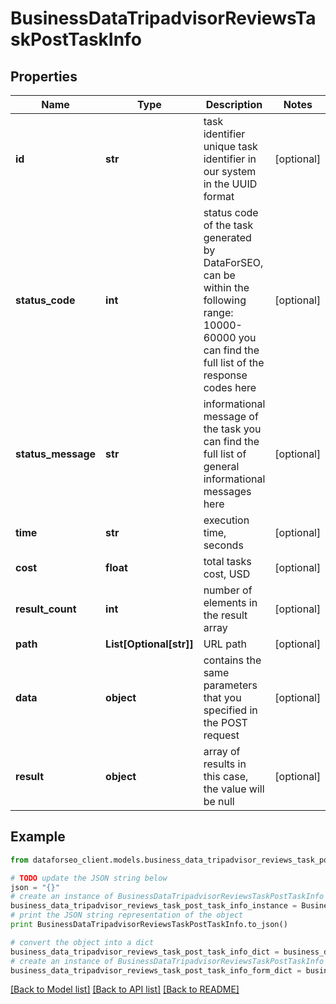 # BusinessDataTripadvisorReviewsTaskPostTaskInfo


## Properties

Name | Type | Description | Notes
------------ | ------------- | ------------- | -------------
**id** | **str** | task identifier unique task identifier in our system in the UUID format | [optional] 
**status_code** | **int** | status code of the task generated by DataForSEO, can be within the following range: 10000-60000 you can find the full list of the response codes here | [optional] 
**status_message** | **str** | informational message of the task you can find the full list of general informational messages here | [optional] 
**time** | **str** | execution time, seconds | [optional] 
**cost** | **float** | total tasks cost, USD | [optional] 
**result_count** | **int** | number of elements in the result array | [optional] 
**path** | **List[Optional[str]]** | URL path | [optional] 
**data** | **object** | contains the same parameters that you specified in the POST request | [optional] 
**result** | **object** | array of results in this case, the value will be null | [optional] 

## Example

```python
from dataforseo_client.models.business_data_tripadvisor_reviews_task_post_task_info import BusinessDataTripadvisorReviewsTaskPostTaskInfo

# TODO update the JSON string below
json = "{}"
# create an instance of BusinessDataTripadvisorReviewsTaskPostTaskInfo from a JSON string
business_data_tripadvisor_reviews_task_post_task_info_instance = BusinessDataTripadvisorReviewsTaskPostTaskInfo.from_json(json)
# print the JSON string representation of the object
print BusinessDataTripadvisorReviewsTaskPostTaskInfo.to_json()

# convert the object into a dict
business_data_tripadvisor_reviews_task_post_task_info_dict = business_data_tripadvisor_reviews_task_post_task_info_instance.to_dict()
# create an instance of BusinessDataTripadvisorReviewsTaskPostTaskInfo from a dict
business_data_tripadvisor_reviews_task_post_task_info_form_dict = business_data_tripadvisor_reviews_task_post_task_info.from_dict(business_data_tripadvisor_reviews_task_post_task_info_dict)
```
[[Back to Model list]](../README.md#documentation-for-models) [[Back to API list]](../README.md#documentation-for-api-endpoints) [[Back to README]](../README.md)


